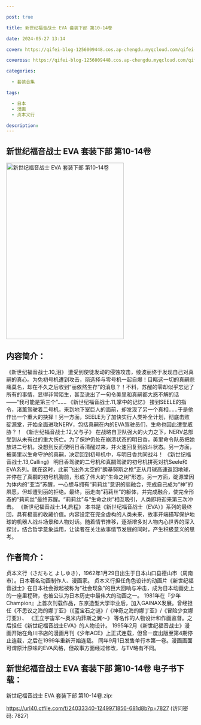 ```yaml
---

post: true

title: 新世纪福音战士 EVA 套装下部 第10-14卷

date: 2024-05-27 13:14

cover: https://qifei-blog-1256009448.cos.ap-chengdu.myqcloud.com/qifei-blog/65f6aed39f345e8d0329d9bc.jpg

coveross: https://qifei-blog-1256009448.cos.ap-chengdu.myqcloud.com/qifei-blog/65f6aed39f345e8d0329d9bc.jpg

categories:

  - 套装合集

tags:

  - 日本
  - 漫画
  - 贞本义行

description:
---
```


## 新世纪福音战士 EVA 套装下部 第10-14卷
<img alt="新世纪福音战士 EVA 套装下部 第10-14卷 " class="aligncenter loaded" data-was-processed="true" decoding="async" fetchpriority="high" height="471" src="https://qifei-blog-1256009448.cos.ap-chengdu.myqcloud.com/qifei-blog/65f6aed39f345e8d0329d9bc.jpg " style="cursor: zoom-in;" width="314"/>

## 内容简介：

《新世纪福音战士.10,泪》 遭受到使徒发动的侵蚀攻击，绫波丽终于发现自己对真嗣的真心。为免初号机遭到攻击，丽选择与零号机一起自爆！目睹这一切的真嗣悲痛莫名，却在不久之后收到“丽依然生存”的消息？！不料，苏醒的零却似乎忘记了所有的事情，显得非常陌生，甚至说出了一句令美里和真嗣都大惑不解的话——“我可能是第三个”…… 《新世纪福音战士.11,掌中的记忆》 接到SEELE的指令，渚薰驾驶着二号机，来到地下室巨人的面前，却发现了另一个真相……于是他作出一个重大的抉择！另一方面，SEELE为了加快实行人类补全计划，彻底击败碇源堂，开始全面进攻NERV，包括真嗣在内的EVA驾驶员们，生命也因此遭受威胁？！ 《新世纪福音战士.12,父与子》 在战略自卫队强大的火力之下，NERV总部受到从未有过的重大伤亡。为了保护仍处在崩溃状态的明日香，美里命令队员把她放进二号机，没想到反而使明日香清醒过来，并火速回复到战斗状态。另一方面，被美里以生命守护的真嗣，决定回到初号机中，与明日香共同战斗！ 《新世纪福音战士.13,Calling》 明日香驾驶的二号机和真嗣驾驶的初号机拼死对抗Seele和EVA系列。就在这时，此前飞出外太空的“朗基努斯之枪”正从月球高速返回地球，并停在了真嗣的初号机胸前，形成了伟大的“生命之树”形态。另一方面，碇源堂因为体内的“亚当”苏醒，一心想与拥有“莉莉丝”意识的丽融合，完成自己成为“神”的夙愿，但却遭到丽的拒绝。最终，丽走向“莉莉丝”的躯体，并完成融合，使完全形态的“莉莉丝”最终苏醒。“莉莉丝”与“生命之树”相互吸引，人类即将迎来第三次冲击。 《新世纪福音战士.14,启程》 本书是《新世纪福音战士（EVA）》系列的最终回，具有极高的收藏价值。内容设定在完全虚构的人类未来，故事开端描写保护地球的机器人战斗场景和人物对话。随着情节推移，逐渐增多对人物内心世界的深入探讨，结合哲学意象运用，让读者在关注故事情节发展的同时，产生积极意义的思考。

## 作者简介：

贞本义行（さだもと よしゆき），1962年1月29日出生于日本山口县德山市（周南市）。日本著名动画制作人、漫画家。 贞本义行担任角色设计的动画片《新世纪福音战士》在日本社会掀起被称为“社会现象”的巨大回响与冲击，成为日本动画史上的一座里程碑，也被公认为日本历史中最伟大的动画之一。 1981年在『少年Champion』上首次刊载作品，东京造型大学毕业后，加入GAINAX发展。曾经担任《不思议之海的娜丁亚》（《蓝宝石之谜》/《神奇之海的娜丁亚》/《冒险少女娜汀亚》）、 《王立宇宙军～奥米内菲斯之翼～》 等名作的人物设计和作画监督。之后担任《新世纪福音战士EVA》的人物设计。 1995年2月《新世纪福音战士》漫画开始在角川书店的漫画月刊《少年ACE》上正式连载，但曾一度出版至第4期停止连载，之后在1999年重新开始连载。 同年9月1日发售单行本第一卷。漫画画面可谓原汁原味的EVA风格，但故事方面经过修改，与TV略有不同。

## 新世纪福音战士 EVA 套装下部 第10-14卷 电子书下载：



新世纪福音战士 EVA 套装下部 第10-14卷.zip: 

https://url40.ctfile.com/f/24033340-1249971856-681d8b?p=7827 (访问密码: 7827)
